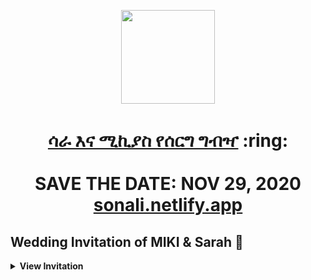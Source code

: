 
<p align="center"><a href="https://sarah-miki-wedding.netlify.app/"><img src="./assets/wedding.gif" width="150px" height="150px"/></a></p>
<h1 align="center"><a href="https://sarah-miki-wedding.netlify.app/">ሳራ እና ሚኪያስ የሰርግ ግብዣ</a> :ring: <br> <br> SAVE THE DATE: NOV 29, 2020 <br> <a href="https://sarah-miki-wedding.netlify.app/">sonali.netlify.app</a></h1>


## Wedding Invitation of MIKI & Sarah :ring:

<details>
  <summary><strong>View Invitation</strong></summary>
  <a href="https://sarah-miki-wedding.netlify.app/"><img src="./assets/img/sonali.png" /></a>
</details>

